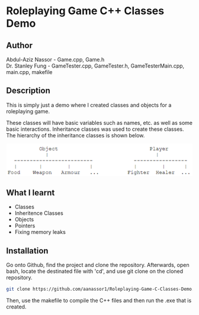 # Roleplaying Game C++ Classes Demo

## Author
Abdul-Aziz Nassor - Game.cpp,  Game.h <br>
Dr. Stanley Fung - GameTester.cpp, GameTester.h, GameTesterMain.cpp, main.cpp, makefile <br>

## Description 

This is simply just a demo where I created classes and objects for a roleplaying game.

These classes will have basic variables such as names, etc. as well as some basic interactions. Inheritance classes was used to create these classes. The hierarchy of the inheritance classes is shown below.

![A screenshot showing the hierarchy of the classes](https://github.com/aanassor1/Roleplaying-Game-C-Classes-Demo/blob/main/Classes%20Hierarchy.png)

## What I learnt
* Classes
* Inheritence Classes
* Objects
* Pointers
* Fixing memory leaks
  
## Installation

Go onto Github, find the project and clone the repository.
Afterwards, open bash, locate the destinated file with 'cd', and use git clone on the cloned repository.

```bash
git clone https://github.com/aanassor1/Roleplaying-Game-C-Classes-Demo.git
```

Then, use the makefile to compile the C++ files and then run the .exe  that is created.
